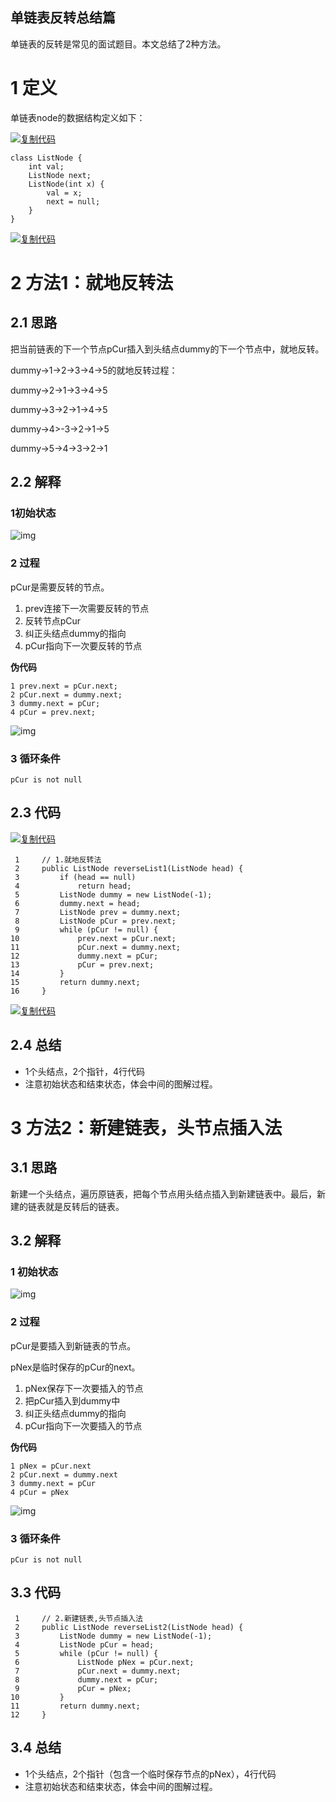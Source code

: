 ## 单链表反转总结篇

单链表的反转是常见的面试题目。本文总结了2种方法。

# 1 定义

单链表node的数据结构定义如下：

[![复制代码](https://common.cnblogs.com/images/copycode.gif)](javascript:void(0);)

```
class ListNode {
    int val;
    ListNode next;
    ListNode(int x) {
        val = x;
        next = null;
    }
}
```

[![复制代码](https://common.cnblogs.com/images/copycode.gif)](javascript:void(0);)

# 2 方法1：就地反转法

## 2.1 思路

把当前链表的下一个节点pCur插入到头结点dummy的下一个节点中，就地反转。

dummy->1->2->3->4->5的就地反转过程：

dummy->2->1->3->4->5

dummy->3->2->1->4->5

dummy->4>-3->2->1->5

dummy->5->4->3->2->1

## 2.2 解释

### 1初始状态

![img](https://images0.cnblogs.com/blog2015/591083/201503/031542494733474.png)

### 2 过程

pCur是需要反转的节点。

1. prev连接下一次需要反转的节点
2. 反转节点pCur
3. 纠正头结点dummy的指向
4. pCur指向下一次要反转的节点

**伪代码**

```
1 prev.next = pCur.next;
2 pCur.next = dummy.next;
3 dummy.next = pCur;
4 pCur = prev.next;
```

![img](https://images0.cnblogs.com/blog2015/591083/201503/031550081605218.png)

### 3 循环条件

```
pCur is not null
```

## 2.3 代码

[![复制代码](https://common.cnblogs.com/images/copycode.gif)](javascript:void(0);)

```
 1     // 1.就地反转法
 2     public ListNode reverseList1(ListNode head) {
 3         if (head == null)
 4             return head;
 5         ListNode dummy = new ListNode(-1);
 6         dummy.next = head;
 7         ListNode prev = dummy.next;
 8         ListNode pCur = prev.next;
 9         while (pCur != null) {
10             prev.next = pCur.next;
11             pCur.next = dummy.next;
12             dummy.next = pCur;
13             pCur = prev.next;
14         }
15         return dummy.next;
16     }
```

[![复制代码](https://common.cnblogs.com/images/copycode.gif)](javascript:void(0);)

## 2.4 总结

- 1个头结点，2个指针，4行代码
- 注意初始状态和结束状态，体会中间的图解过程。

 

# 3 方法2：新建链表，头节点插入法

## 3.1 思路

新建一个头结点，遍历原链表，把每个节点用头结点插入到新建链表中。最后，新建的链表就是反转后的链表。

## 3.2 解释

### 1 初始状态

![img](https://images0.cnblogs.com/blog2015/591083/201503/031603350829532.png)

### 2 过程

pCur是要插入到新链表的节点。

pNex是临时保存的pCur的next。

1. pNex保存下一次要插入的节点
2. 把pCur插入到dummy中
3. 纠正头结点dummy的指向
4. pCur指向下一次要插入的节点

**伪代码**

```
1 pNex = pCur.next
2 pCur.next = dummy.next
3 dummy.next = pCur
4 pCur = pNex
```

![img](https://images0.cnblogs.com/blog2015/591083/201503/031614382236340.png)

### 3 循环条件

```
pCur is not null
```

## 3.3 代码



```
 1     // 2.新建链表,头节点插入法
 2     public ListNode reverseList2(ListNode head) {
 3         ListNode dummy = new ListNode(-1);
 4         ListNode pCur = head;
 5         while (pCur != null) {
 6             ListNode pNex = pCur.next;
 7             pCur.next = dummy.next;
 8             dummy.next = pCur;
 9             pCur = pNex;
10         }
11         return dummy.next;
12     }
```



## 3.4 总结

- 1个头结点，2个指针（包含一个临时保存节点的pNex），4行代码
- 注意初始状态和结束状态，体会中间的图解过程。
